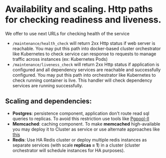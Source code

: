 # Availability and scaling. Http paths for checking readiness and liveness.

We offer to use next URLs for checking health of the service
  - ```/maintenance/health_check``` will return 2xx Http status if web server is reachable. You may put
    this path into docker-based cluster orchestrator like Kubernetes to check service can response to requests to 
    manage traffic across instances (ex: Kubernetes Pods)
  - ```/maintenance/liveness_check``` will return 2xx Http status if application is configured and all 
    dependency services are reachable and successfully configured. You may put this path
    into orchestrator like Kubernetes to check running container is live. This handler will check dependency services
    are running successfully.
  
## Scaling and dependencies:
  - **Postgres**: persistence component, application don't route read sql queries to replicas. To avoid
  this restriction use tools like [Pgpool-II](https://www.pgpool.net/mediawiki/index.php/Main_Page)
  - **Memcached**: caching component. To make **memcached** high-available you may deploy it to Cluster
    as service or use  alternate approaches like [this](https://programmer.group/high-availability-ha-architecture-for-memcached-cluster.html)
  - **Redis**: Use HA Redis cluster or deploy multiple redis instances as separate services (with scale **replicas = 1**)
  in a cluster (cluster orchestrator will schedule instances for HA purposes).